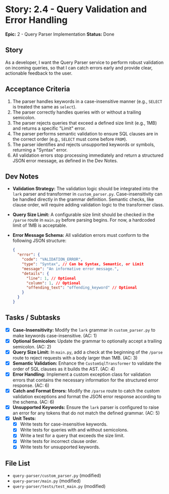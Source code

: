 
# Story: 2.4 - Query Validation and Error Handling

**Epic:** 2 - Query Parser Implementation
**Status:** Done

## Story

As a developer, I want the Query Parser service to perform robust validation on incoming queries, so that I can catch errors early and provide clear, actionable feedback to the user.

## Acceptance Criteria

1.  The parser handles keywords in a case-insensitive manner (e.g., `SELECT` is treated the same as `select`).
2.  The parser correctly handles queries with or without a trailing semicolon.
3.  The parser rejects queries that exceed a defined size limit (e.g., 1MB) and returns a specific "Limit" error.
4.  The parser performs semantic validation to ensure SQL clauses are in the correct order (e.g., `SELECT` must come before `FROM`).
5.  The parser identifies and rejects unsupported keywords or symbols, returning a "Syntax" error.
6.  All validation errors stop processing immediately and return a structured JSON error message, as defined in the Dev Notes.

## Dev Notes

*   **Validation Strategy:** The validation logic should be integrated into the `lark` parser and transformer in `custom_parser.py`. Case-insensitivity can be handled directly in the grammar definition. Semantic checks, like clause order, will require adding validation logic to the transformer class.

*   **Query Size Limit:** A configurable size limit should be checked in the `/parse` route in `main.py` before parsing begins. For now, a hardcoded limit of 1MB is acceptable.

*   **Error Message Schema:** All validation errors must conform to the following JSON structure:
    ```json
    {
      "error": {
        "code": "VALIDATION_ERROR",
        "type": "Syntax", // Can be Syntax, Semantic, or Limit
        "message": "An informative error message.",
        "details": {
          "line": 1, // Optional
          "column": 1, // Optional
          "offending_text": "offending_keyword" // Optional
        }
      }
    }
    ```

## Tasks / Subtasks

*   [x] **Case-Insensitivity:** Modify the `lark` grammar in `custom_parser.py` to make keywords case-insensitive. (AC: 1)
*   [x] **Optional Semicolon:** Update the grammar to optionally accept a trailing semicolon. (AC: 2)
*   [x] **Query Size Limit:** In `main.py`, add a check at the beginning of the `/parse` route to reject requests with a body larger than 1MB. (AC: 3)
*   [x] **Semantic Validation:** Enhance the `CustomSqlTransformer` to validate the order of SQL clauses as it builds the AST. (AC: 4)
*   [x] **Error Handling:** Implement a custom exception class for validation errors that contains the necessary information for the structured error response. (AC: 6)
*   [x] **Catch and Format Errors:** Modify the `/parse` route to catch the custom validation exceptions and format the JSON error response according to the schema. (AC: 6)
*   [x] **Unsupported Keywords:** Ensure the `lark` parser is configured to raise an error for any tokens that do not match the defined grammar. (AC: 5)
*   [x] **Unit Tests:**
    *   [x] Write tests for case-insensitive keywords.
    *   [x] Write tests for queries with and without semicolons.
    *   [x] Write a test for a query that exceeds the size limit.
    *   [x] Write tests for incorrect clause order.
    *   [x] Write tests for unsupported keywords.

## File List

*   `query-parser/custom_parser.py` (modified)
*   `query-parser/main.py` (modified)
*   `query-parser/tests/test_main.py` (modified)
